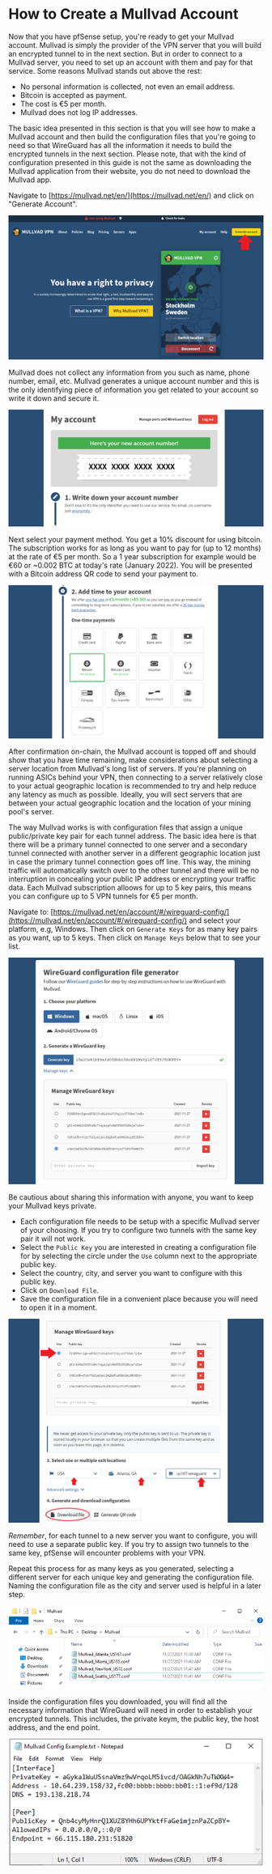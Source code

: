 # How to Create a Mullvad Account 
Now that you have pfSense setup, you're ready to get your Mullvad account. Mullvad is simply the provider of the VPN server that you will build an encrypted tunnel to in the next section. But in order to connect to a Mullvad server, you need to set up an account with them and pay for that service. Some reasons Mullvad stands out above the rest:

- No personal information is collected, not even an email address. 
- Bitcoin is accepted as payment.
- The cost is €5 per month. 
- Mullvad does not log IP addresses. 

The basic idea presented in this section is that you will see how to make a Mullvad account and then build the configuration files that you're going to need so that WireGuard has all the information it needs to build the encrypted tunnels in the next section. Please note, that with the kind of configuration presented in this guide is not the same as downloading the Mullvad application from their website, you do not need to download the Mullvad app.  

Navigate to [https://mullvad.net/en/](https://mullvad.net/en/) and click on "Generate Account".

![](assets/Mullvad0.png)

Mullvad does not collect any information from you such as name, phone number, email, etc. Mullvad generates a unique account number and this is the only identifying piece of information you get related to your account so write it down and secure it.   

![](assets/Mullvad1.png)

Next select your payment method. You get a 10% discount for using bitcoin. The subscription works for as long as you want to pay for (up to 12 months) at the rate of €5 per month. So a 1 year subscription for example would be €60 or ~0.002 BTC at today's rate (January 2022). You will be presented with a Bitcoin address QR code to send your payment to.

![](assets/Mullvad2.png)

After confirmation on-chain, the Mullvad account is topped off and should show that you have time remaining, make considerations about selecting a server location from Mullvad's long list of servers. If you're planning on running ASICs behind your VPN, then connecting to a server relatively close to your actual geographic location is recommended to try and help reduce any latency as much as possible. Ideally, you will sect servers that are between your actual geographic location and the location of your mining pool's server. 

The way Mullvad works is with configuration files that assign a unique public/private key pair for each tunnel address. The basic idea here is that there will be a primary tunnel connected to one server and a secondary tunnel connected with another server in a different geographic location just in case the primary tunnel connection goes off line. This way, the mining traffic will automatically switch over to the other tunnel and there will be no interruption in concealing your public IP address or encrypting your traffic data. Each Mullvad subscription alloows for up to 5 key pairs, this means you can configure up to 5 VPN tunnels for €5 per month.  

Navigate to: [https://mullvad.net/en/account/#/wireguard-config/](https://mullvad.net/en/account/#/wireguard-config/) and select your platform, e.g, Windows. Then click on `Generate Keys` for as many key pairs as you want, up to 5 keys. Then click on `Manage Keys` below that to see your list.

![](assets/Mullvad3.png)

Be cautious about sharing this information with anyone, you want to keep your Mullvad keys private. 

- Each configuration file needs to be setup with a specific Mullvad server of your choosing. If you try to configure two tunnels with the same key pair it will not work. 
- Select the `Public Key` you are interested in creating a configuration file for by selecting the circle under the `Use` column next to the appropriate public key. 
- Select the country, city, and server you want to configure with this public key.
- Click on `Download File`. 
- Save the configuration file in a convenient place because you will need to open it in a moment. 

![](assets/Mullvad4.png)

*Remember*, for each tunnel to a new server you want to configure, you will need to use a separate public key. If you try to assign two tunnels to the same key, pfSense will encounter problems with your VPN. 

Repeat this process for as many keys as you generated, selecting a different server for each unique key and generating the configuration file. Naming the configuration file as the city and server used is helpful in a later step.

<p align="center">
  <img src="assets/Mullvad5.png">
</p>  

Inside the configuration files you downloaded, you will find all the necessary information that WireGuard will need in order to establish your encrypted tunnels. This includes, the private keym, the public key, the host address, and the end point. 

<p align="center">
  <img width="500" src="assets/Mullvad6.png">
</p>

